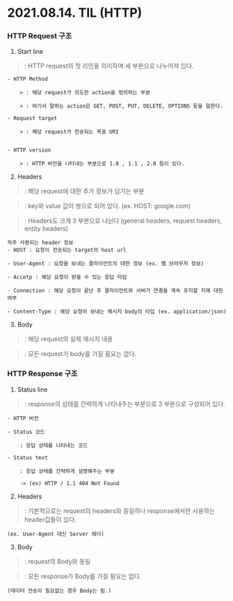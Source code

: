 # 2021.08.14. TIL (HTTP)

### HTTP Request 구조

1. Start line
> : HTTP request의 첫 라인을 의미하며 세 부분으로 나누어져 있다.

	- HTTP Method
		
		> : 해당 request가 의도한 action을 정의하는 부분
		
		> : 여기서 말하는 action은 GET, POST, PUT, DELETE, OPTIONS 등을 말한다.

	- Request target
		
		> : 해당 request가 전송되는 목표 URI 


	- HTTP version

		> : HTTP 버전을 나타내는 부분으로 1.0 , 1.1 , 2.0 등이 있다.


2. Headers

> : 해당 request에 대한 추가 정보가 담기는 부분

> : key와 value 값이 쌍으로 되어 있다. (ex. HOST: google.com)

> : Headers도 크게 3 부분으로 나뉜다 (general headers, request headers, entity headers)

```
자주 사용되는 header 정보
- HOST : 요청이 전송되는 target의 host url

- User-Agent : 요청을 보내는 클라이언트의 대한 정보 (ex. 웹 브라우저 정보)

- Accetp : 해당 요청이 받을 수 있는 응답 타입

- Connection : 해당 요청이 끝난 후 클라이언트와 서버가 연결을 계속 유지할 지에 대한 여부

- Content-Type : 해당 요청이 보내는 메시지 body의 타입 (ex. application/json) 

```

3. Body

> : 해당 request의 실제 메시지 내용

> : 모든 request가 body를 가질 필요는 없다.


### HTTP Response 구조

1. Status line

> : response의 상태를 간략하게 나타내주는 부분으로 3 부분으로 구성되어 있다.

	- HTTP 버전

	- Status 코드

		: 응답 상태를 나타내는 코드

	- Status text

		: 응답 상태를 간략하게 설명해주는 부분

		-> (ex) HTTP / 1.1 404 Not Found


2. Headers

> : 기본적으로는 request의 headers와 동일하나 response에서만 사용하는 header값들이 있다.

	(ex. User-Agent 대신 Server 헤더)

3. Body

> : request의 Body와 동일

> : 모든 response가 Body를 가질 필요는 없다.

	(데이터 전송이 필요없는 경우 Body는 빔.)

